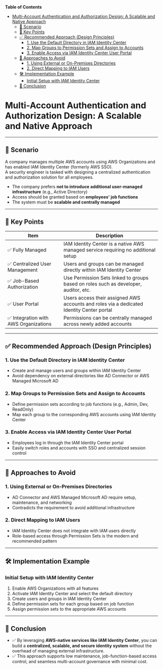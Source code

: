 <!-- START doctoc generated TOC please keep comment here to allow auto update -->
<!-- DON'T EDIT THIS SECTION, INSTEAD RE-RUN doctoc TO UPDATE -->
**Table of Contents**

- [Multi-Account Authentication and Authorization Design: A Scalable and Native Approach](#multi-account-authentication-and-authorization-design-a-scalable-and-native-approach)
  - [📘 Scenario](#-scenario)
  - [🧠 Key Points](#-key-points)
  - [✅ Recommended Approach (Design Principles)](#-recommended-approach-design-principles)
    - [1. Use the Default Directory in IAM Identity Center](#1-use-the-default-directory-in-iam-identity-center)
    - [2. Map Groups to Permission Sets and Assign to Accounts](#2-map-groups-to-permission-sets-and-assign-to-accounts)
    - [3. Enable Access via IAM Identity Center User Portal](#3-enable-access-via-iam-identity-center-user-portal)
  - [🚫 Approaches to Avoid](#-approaches-to-avoid)
    - [1. Using External or On-Premises Directories](#1-using-external-or-on-premises-directories)
    - [2. Direct Mapping to IAM Users](#2-direct-mapping-to-iam-users)
  - [🛠️ Implementation Example](#-implementation-example)
    - [Initial Setup with IAM Identity Center](#initial-setup-with-iam-identity-center)
  - [📌 Conclusion](#-conclusion)

<!-- END doctoc generated TOC please keep comment here to allow auto update -->


#  Multi-Account Authentication and Authorization Design: A Scalable and Native Approach

---

## 📘 Scenario

A company manages multiple AWS accounts using AWS Organizations and has enabled IAM Identity Center (formerly AWS SSO).  
A security engineer is tasked with designing a centralized authentication and authorization solution for all employees.

- The company prefers **not to introduce additional user-managed infrastructure** (e.g., Active Directory)
- Access should be granted based on **employees' job functions**
- The system must be **scalable and centrally managed**

---

## 🧠 Key Points

| Item | Description |
|------|-------------|
| ✅ Fully Managed | IAM Identity Center is a native AWS managed service requiring no additional setup |
| ✅ Centralized User Management | Users and groups can be managed directly within IAM Identity Center |
| ✅ Job-Based Authorization | Use Permission Sets linked to groups based on roles such as developer, auditor, etc. |
| ✅ User Portal | Users access their assigned AWS accounts and roles via a dedicated Identity Center portal |
| ✅ Integration with AWS Organizations | Permissions can be centrally managed across newly added accounts |

---

## ✅ Recommended Approach (Design Principles)

### 1. Use the Default Directory in IAM Identity Center

- Create and manage users and groups within IAM Identity Center
- Avoid dependency on external directories like AD Connector or AWS Managed Microsoft AD

### 2. Map Groups to Permission Sets and Assign to Accounts

- Define permission sets according to job functions (e.g., Admin, Dev, ReadOnly)
- Map each group to the corresponding AWS accounts using IAM Identity Center

### 3. Enable Access via IAM Identity Center User Portal

- Employees log in through the IAM Identity Center portal
- Easily switch roles and accounts with SSO and centralized session control

---

## 🚫 Approaches to Avoid

### 1. Using External or On-Premises Directories

- AD Connector and AWS Managed Microsoft AD require setup, maintenance, and networking
- Contradicts the requirement to avoid additional infrastructure

### 2. Direct Mapping to IAM Users

- IAM Identity Center does not integrate with IAM users directly
- Role-based access through Permission Sets is the modern and recommended pattern

---

## 🛠️ Implementation Example

### Initial Setup with IAM Identity Center

1. Enable AWS Organizations with all features
2. Activate IAM Identity Center and select the default directory
3. Create users and groups in IAM Identity Center
4. Define permission sets for each group based on job function
5. Assign permission sets to the appropriate AWS accounts

---

## 📌 Conclusion

- ✅ By leveraging **AWS-native services like IAM Identity Center**, you can build a **centralized, scalable, and secure identity system** without the overhead of managing external infrastructure.
- ✅ This approach supports low maintenance, job-function-based access control, and seamless multi-account governance with minimal cost.
